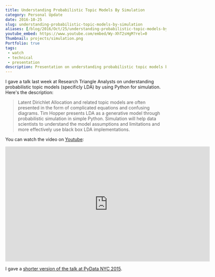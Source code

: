 ```yaml
---
title: Understanding Probabilistic Topic Models By Simulation
category: Personal Update
date: 2016-10-25
slug: understanding-probabilistic-topic-models-by-simulation
aliases: [/blog/2016/Oct/25/understanding-probabilistic-topic-models-by-simulation/]
youtube_embed: https://www.youtube.com/embed/Wy-XhT2sHgM?rel=0
Thumbnail: projects/simulation.png
Portfolio: true
tags:
 - watch
 - technical
 - presentation
description: Presentation on understanding probabilistic topic models by simulating the generative model.
---
```


I gave a talk last week at Research Triangle Analysts on understanding probabilistic topic models (specificly LDA) by using Python for simulation. Here's the description:

> Latent Dirichlet Allocation and related topic models are often presented in the form of complicated equations and confusing diagrams. Tim Hopper presents LDA as a generative model through probabilistic simulation in simple Python. Simulation will help data scientists to understand the model assumptions and limitations and more effectively use black box LDA implementations.


You can watch the video on [Youtube](https://www.youtube.com/watch?v=Wy-XhT2sHgM&feature=youtu.be):

<iframe width="640" height="360" src="https://www.youtube.com/embed/Wy-XhT2sHgM?rel=0&amp;controls=0&amp;showinfo=0" frameborder="0" allowfullscreen></iframe>

I gave a [shorter version of the talk at PyData NYC 2015](https://www.youtube.com/watch?v=_R66X_udxZQ).
